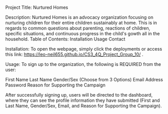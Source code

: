 Project Title: Nurtured Homes

Description: Nurtured Homes is an advocacy organization focusing on nurturing children for their entire children sustainably at home. This is in regards to common questions about parenting, reactions of children, specific situations, and continuous progress in the child's gowth all in the household.
Table of Contents: Installation Usage Contact

Installation: To open the webpage, simply click the deployments or access this link: https://leo-neil655.github.io/CS3_4Q_Project_Group_10/ .

Usage: To sign up to the organization, the following is REQUIRED from the user:

First Name
Last Name
Gender/Sex (Choose from 3 Options)
Email Address
Password
Reason for Supporting the Campaign

After successfully signing up, users will be directed to the dashboard, where they can see the profile information they have submitted (First and Last Name, Gender/Sex, Email, and Reason for Supporting the Campaign).
